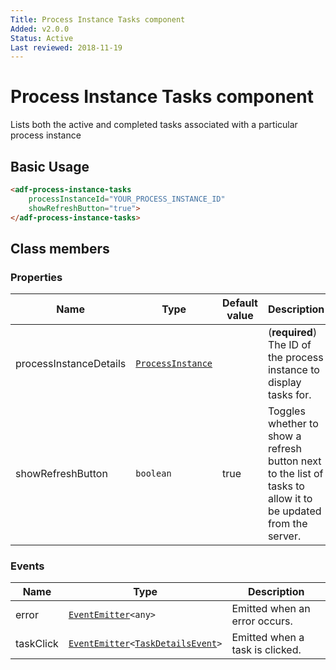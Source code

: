 ```yaml
---
Title: Process Instance Tasks component
Added: v2.0.0
Status: Active
Last reviewed: 2018-11-19
---
```


# Process Instance Tasks component

Lists both the active and completed tasks associated with a particular process instance

## Basic Usage

```html
<adf-process-instance-tasks 
    processInstanceId="YOUR_PROCESS_INSTANCE_ID" 
    showRefreshButton="true">
</adf-process-instance-tasks>
```

## Class members

### Properties

| Name | Type | Default value | Description |
| ---- | ---- | ------------- | ----------- |
| processInstanceDetails | [`ProcessInstance`](../../lib/process-services/process-list/models/process-instance.model.ts) |  | (**required**) The ID of the process instance to display tasks for. |
| showRefreshButton | `boolean` | true | Toggles whether to show a refresh button next to the list of tasks to allow it to be updated from the server. |

### Events

| Name | Type | Description |
| ---- | ---- | ----------- |
| error | [`EventEmitter`](https://angular.io/api/core/EventEmitter)`<any>` | Emitted when an error occurs. |
| taskClick | [`EventEmitter`](https://angular.io/api/core/EventEmitter)`<`[`TaskDetailsEvent`](../../lib/process-services/task-list/models/task-details.event.ts)`>` | Emitted when a task is clicked. |
